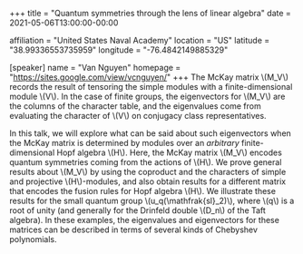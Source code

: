+++
title = "Quantum symmetries through the lens of linear algebra"
date = 2021-05-06T13:00:00-00:00

affiliation = "United States Naval Academy"
location = "US"
latitude = "38.99336553735959"
longitude = "-76.4842149885329"

[speaker]
  name = "Van Nguyen"
  homepage = "https://sites.google.com/view/vcnguyen/"
+++
The McKay matrix \\(M_V\\) records the result of tensoring the simple modules with a finite-dimensional module \\(V\\). In the case of finite groups, the eigenvectors for \\(M_V\\) are the columns of the character table, and the eigenvalues come from evaluating the character of \\(V\\) on conjugacy class representatives. 

In this talk, we will explore what can be said about such eigenvectors when the McKay matrix is determined by modules over an _arbitrary_ finite-dimensional Hopf algebra \\(H\\). Here, the McKay matrix \\(M_V\\) encodes quantum symmetries coming from the actions of \\(H\\). We prove general results about \\(M_V\\) by using the coproduct and the characters of simple and projective \\(H\\)-modules, and also obtain results for a different matrix that encodes the fusion rules for Hopf algebra \\(H\\). We illustrate these results for the small quantum group \\(u_q(\mathfrak{sl}_2)\\), where \\(q\\) is a root of unity (and generally for the Drinfeld double \\(D_n\\) of the Taft algebra). In these examples, the eigenvalues and eigenvectors for these matrices can be described in terms of several kinds of Chebyshev polynomials.
